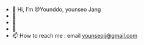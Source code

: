 - 👋 Hi, I’m @Younddo, younseo Jang
- 👀 
- 🌱 
- 💞️ 
- 📫 How to reach me : email younseojj@gmail.com

<!---
Younddo/Younddo is a ✨ special ✨ repository because its `README.md` (this file) appears on your GitHub profile.
You can click the Preview link to take a look at your changes.
--->
